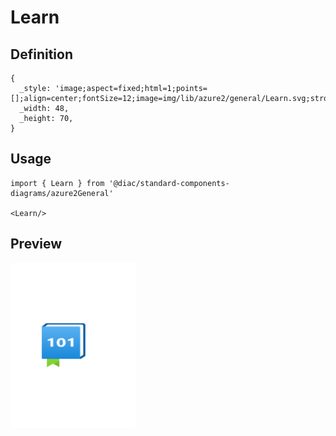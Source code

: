 # Learn

## Definition

```
{
  _style: 'image;aspect=fixed;html=1;points=[];align=center;fontSize=12;image=img/lib/azure2/general/Learn.svg;strokeColor=none;',
  _width: 48,
  _height: 70,
}
```

## Usage

```
import { Learn } from '@diac/standard-components-diagrams/azure2General'

<Learn/>
```

## Preview

<img src="./learn.png" width="200"/>
